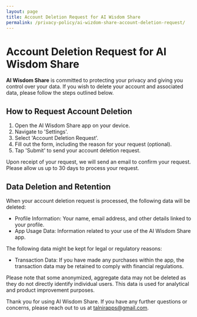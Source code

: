 ```yaml
---
layout: page
title: Account Deletion Request for AI Wisdom Share
permalink: /privacy-policy/ai-wizdom-share-account-deletion-request/
---
```


# Account Deletion Request for AI Wisdom Share

**AI Wisdom Share** is committed to protecting your privacy and giving you control over your data. If you wish to delete your account and associated data, please follow the steps outlined below.

## How to Request Account Deletion

1. Open the AI Wisdom Share app on your device.
2. Navigate to 'Settings'.
3. Select 'Account Deletion Request'.
4. Fill out the form, including the reason for your request (optional).
5. Tap 'Submit' to send your account deletion request.

Upon receipt of your request, we will send an email to confirm your request. Please allow us up to 30 days to process your request.

## Data Deletion and Retention

When your account deletion request is processed, the following data will be deleted:

- Profile Information: Your name, email address, and other details linked to your profile.
- App Usage Data: Information related to your use of the AI Wisdom Share app.

The following data might be kept for legal or regulatory reasons:

- Transaction Data: If you have made any purchases within the app, the transaction data may be retained to comply with financial regulations.

Please note that some anonymized, aggregate data may not be deleted as they do not directly identify individual users. This data is used for analytical and product improvement purposes.

Thank you for using AI Wisdom Share. If you have any further questions or concerns, please reach out to us at talnirapps@gmail.com.
